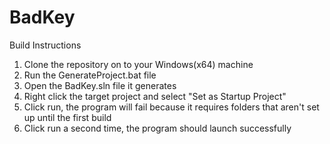 # BadKey

Build Instructions
1) Clone the repository on to your Windows(x64) machine
2) Run the GenerateProject.bat file
3) Open the BadKey.sln file it generates
4) Right click the target project and select "Set as Startup Project"
5) Click run, the program will fail because it requires folders that aren't set up until the first build
6) Click run a second time, the program should launch successfully

